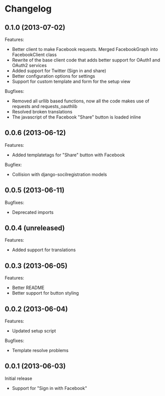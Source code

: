 # Changelog

## 0.1.0 (2013-07-02)

Features:

* Better client to make Facebook requests. Merged FacebookGraph into FacebookClient class
* Rewrite of the base client code that adds better support for OAuth1 and OAuth2 services
* Added support for Twitter (Sign in and share)
* Better configuration options for settings
* Support for custom template and form for the setup view

Bugfixes:

* Removed all urllib based functions, now all the code makes use of requests and requests_oauthlib
* Resolved broken translations
* The javascript of the Facebook "Share" button is loaded inline



## 0.0.6 (2013-06-12)

Features:

* Added templatetags for "Share" button with Facebook

Bugfiex:

* Collision with django-socilregistration models

## 0.0.5 (2013-06-11)

Bugfixes:

* Deprecated imports

## 0.0.4 (unreleased)

Features:

* Added support for translations

## 0.0.3 (2013-06-05)

Features:

* Better README
* Better support for button styling

## 0.0.2 (2013-06-04)

Features:

* Updated setup script

Bugfixes:

* Template resolve problems

## 0.0.1 (2013-06-03)

Initial release

* Support for "Sign in with Facebook"
